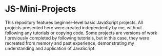 # JS-Mini-Projects
This repository features beginner-level basic JavaScript projects. All projects presented here were created independently by me, without following any tutorials or copying code. Some projects are versions of work I previously completed by following tutorials, but in this case, they were recreated from memory and past experience, demonstrating my understanding and application of JavaScript.
